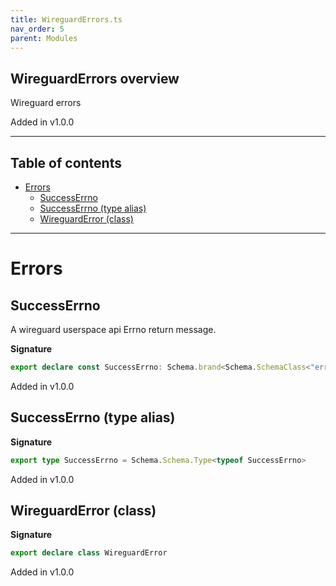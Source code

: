 ```yaml
---
title: WireguardErrors.ts
nav_order: 5
parent: Modules
---
```


## WireguardErrors overview

Wireguard errors

Added in v1.0.0

---

<h2 class="text-delta">Table of contents</h2>

- [Errors](#errors)
  - [SuccessErrno](#successerrno)
  - [SuccessErrno (type alias)](#successerrno-type-alias)
  - [WireguardError (class)](#wireguarderror-class)

---

# Errors

## SuccessErrno

A wireguard userspace api Errno return message.

**Signature**

```ts
export declare const SuccessErrno: Schema.brand<Schema.SchemaClass<"errno=", "errno=", never>, "SuccessErrno">
```

Added in v1.0.0

## SuccessErrno (type alias)

**Signature**

```ts
export type SuccessErrno = Schema.Schema.Type<typeof SuccessErrno>
```

Added in v1.0.0

## WireguardError (class)

**Signature**

```ts
export declare class WireguardError
```

Added in v1.0.0
